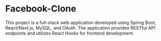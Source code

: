 # Facebook-Clone
This project is a full-stack web application developed using Spring Boot, React/Next.js, MySQL, and OAuth. The application provides RESTful API endpoints and utilizes React Hooks for frontend development.
